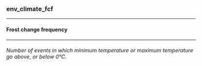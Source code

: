 ### env_climate_fcf



------
#### Frost change frequency



------
###### Number of events in which minimum temperature or maximum temperature go above, or below 0°C.